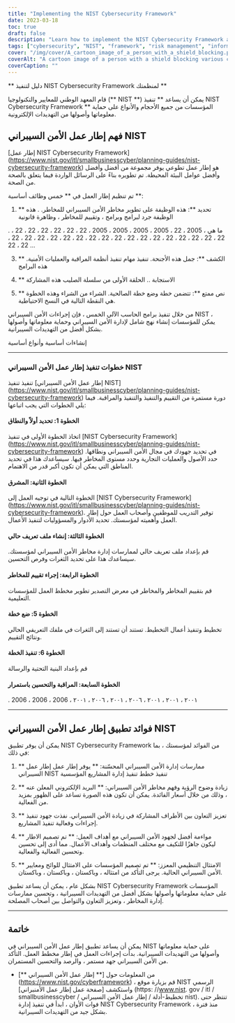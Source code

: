 ```yaml
---
title: "Implementing the NIST Cybersecurity Framework"
date: 2023-03-18
toc: true
draft: false
description: "Learn how to implement the NIST Cybersecurity Framework and protect your organization from cyber threats with our step-by-step guide."
tags: ["cybersecurity", "NIST", "framework", "risk management", "information security", "cyber threats", "implementation", "best practices", "guidelines", "standards", "cyber attacks", "risk assessment", "cybersecurity risk", "data protection", "compliance", "IT security", "network security", "incident response", "security measures", "cybersecurity plan"]
cover: "/img/cover/A_cartoon_image_of_a_person_with_a_shield_blocking.png"
coverAlt: "A cartoon image of a person with a shield blocking various cyber attacks."
coverCaption: ""
---
```


** دليل لتنفيذ NIST Cybersecurity Framework لمنظمتك **  قام المعهد الوطني للمعايير والتكنولوجيا (** NIST **) يمكن أن يساعد ** تنفيذ NIST Cybersecurity Framework ** المؤسسات من جميع الأحجام والأنواع على حماية معلوماتها وأصولها من التهديدات الإلكترونية.  ## فهم إطار عمل الأمن السيبراني NIST  [إطار عمل NIST Cybersecurity Framework] (https://www.nist.gov/itl/smallbusinesscyber/planning-guides/nist-cybersecurity-framework) هو إطار عمل تطوعي يوفر مجموعة من أفضل وأفضل وأفضل عوامل البيئة المحيطة. تم تطويره بناءً على الرسائل الواردة فيما يتعلق بالصحة من الصحة.  تم تنظيم إطار العمل في ** خمس وظائف أساسية **:  1. ** تحديد **: هذه الوظيفة على تطوير مخاطر الأمن السيبراني للمخاطر. . هذه الوظيفة جرد لبرامج وبرامج ، وتقييم للمخاطر ، وظاهرة قانونية  . ما هي ، 2005 ، 22 ، 2005 ، 2005 ، 2005 ، 2005 ، 22 ، 22 ، 22 ، 22 ، 22 ، 22 ، 22 ، 22 ، 22 ، 22 ، 22 ، 22 ، 22 ، 22 ، 22 ، 22 ، 22 ، 22 ، 22 ، 22 ، 22 ، 22 ، 22 ، 22 ، 22 ...  3. ** الكشف **: جمل هذه الأجنحة. تنفيذ مهام تنفيذ أنظمة المراقبة والعمليات الأمنية. هذه البرامج  4. ** الاستجابة .. الحلقة الأولى من سلسلة الصليب هذه المشاركة  5. ** نص ممتع **: تتضمن خطة وضع خطة الصالحية. الشراء من الشراء وهذه الخطوة هي النقطة التالية في النسخ الاحتياطية.  من خلال تنفيذ برامج الحاسب الآلي الخمس ، فإن إجراءات الأمن السيبراني NIST ، يمكن للمؤسسات إنشاء نهج شامل لإدارة الأمن السيبراني وحماية معلوماتها وأصولها بشكل أفضل من التهديدات السيبرانية.   إنشاءات أساسية وأنواع أساسية  ______  ### خطوات تنفيذ إطار عمل الأمن السيبراني NIST  تنفيذ تنفيذ [إطار عمل الأمن السيبراني NIST] (https://www.nist.gov/itl/smallbusinesscyber/planning-guides/nist-cybersecurity-framework) دورة مستمرة من التقييم والتنفيذ والتنفيذ والمراقبة. فيما يلي الخطوات التي يجب اتباعها:  #### الخطوة 1: تحديد أولاً والنطاق  اتخاذ الخطوة الأولى في تنفيذ [NIST Cybersecurity Framework] (https://www.nist.gov/itl/smallbusinesscyber/planning-guides/nist-cybersecurity-framework) في تحديد جهودك في مجال الأمن السيبراني ونطاقها. حدد الأصول والعمليات التجارية وحدد مستوى المخاطر فيها. سيساعدك هذا في تحديد المناطق التي يمكن أن تكون أكبر قدر من الاهتمام.  #### الخطوة الثانية: المشرق  الخطوة التالية في توجيه العمل إلى [NIST Cybersecurity Framework] (https://www.nist.gov/itl/smallbusinesscyber/planning-guides/nist-cybersecurity-framework). توفير التدريب للموظفين وأصحاب العمل حول إطار العمل وأهميته لمؤسستك. تحديد الأدوار والمسؤوليات لتنفيذ الأعمال.  #### الخطوة الثالثة: إنشاء ملف تعريف حالي  قم بإعداد ملف تعريف حالي لممارسات إدارة مخاطر الأمن السيبراني لمؤسستك. سيساعدك هذا على تحديد الثغرات وفرص التحسين.  #### الخطوة الرابعة: إجراء تقييم للمخاطر  قم بتقييم المخاطر والمخاطر في معرض التصدير تطوير مخطط العمل للمؤسسات التعليمية.  #### الخطوة 5: ضع خطة  تخطيط وتنفيذ أعمال التخطيط. تستند أن تستند إلى الثغرات في ملفك التعريفي الحالي ونتائج التقييم.  #### الخطوة 6: تنفيذ الخطة  قم بإعداد البنية التحتية والرسالة  #### الخطوة السابعة: المراقبة والتحسين باستمرار  . 2006 ، 2006 ، 2006 ، ٢٠٠١ ، ٢٠٠١ ، ٢٠٠١ ، ٢٠٠٦ ، ٢٠٠١ ، ٢٠٠٦ ، ٢٠٠١  ______  ## فوائد تطبيق إطار عمل الأمن السيبراني NIST  يمكن أن يوفر تطبيق NIST Cybersecurity Framework من الفوائد لمؤسستك ، بما في ذلك:  1. ** ممارسات إدارة الأمن السيبراني المحسّنة: ** يوفر إطار عمل إطار عمل السيبراني NIST تنفيذ خطط تنفيذ إدارة المشاريع المؤسسية  2. ** زيادة وضوح الرؤية وفهم مخاطر الأمن السيبراني: ** البريد الإلكتروني المعلن عنه ، وذلك من خلال أسعار الفائدة. يمكن أن تكون هذه الصورة تساعد على الظهور بمزيد من الفعالية.  3. ** تعزيز التعاون بين الأطراف المشاركة في زيادة الأمن السيبراني. نفذت جهود تنفيذ إجراءات وفعالية تنفيذ المشاريع.  4. ** مواءمة أفضل لجهود الأمن السيبراني مع أهداف العمل: ** تم تصميم الاطار ليكون جاهزًا للتكيف مع مختلف المنظمات وأهداف الأعمال. مما أدى إلى تحسين وتحسين الفعالية والفعالية.  5. ** الامتثال التنظيمي المعزز: ** تم تصميم المؤسسات على الامتثال للوائح ومعايير الأمن السيبراني الحالية. يرجى التأكد من امتثاله ، وباكستان ، وباكستان ، وباكستان.  بشكل عام ، يمكن أن يساعد تطبيق NIST Cybersecurity Framework المؤسسات على حماية معلوماتها وأصولها بشكل أفضل من التهديدات السيبرانية ، وتحسين ممارسات إدارة المخاطر ، وتعزيز التعاون والتواصل بين أصحاب المصلحة.  ______  ## خاتمة  يمكن أن يساعد تطبيق إطار عمل الأمن السيبراني في NIST على حماية معلوماتها وأصولها من التهديدات السيبرانية. بدأت إجراءات العمل في إطار مخطط العمل. التأكد من الأمن السيبراني جهد مستمر ، والرصد والتحسين المستمران.  * من المعلومات حول [** إطار عمل الأمن السيبراني **] (https://www.nist.gov/cyberframework) ، قم بزيارة موقع NIST الرسمي واستكشف [صفحة عمل إطار عمل الأمنبراني] (https: //www.nist. gov / itl / smallbusinesscyber / تخطيط-أدلة / إطار عمل الأمن السيبراني nist). تنتظر حتى فوات الأوان ، ابدأ في تنفيذ إدارة NIST Cybersecurity Framework منذ فترة ، بشكل جيد من التهديدات السيبرانية. 